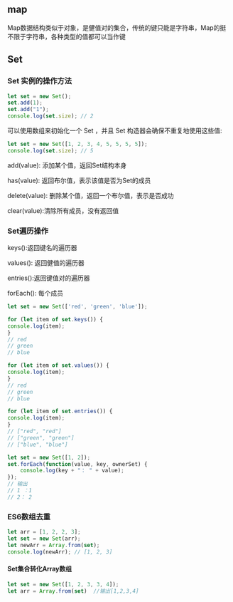 ## map

Map数据结构类似于对象，是健值对的集合，传统的键只能是字符串，Map的挺不限于字符串，各种类型的值都可以当作键

## Set

### Set 实例的操作方法

```js
let set = new Set();
set.add(1);
set.add("1");
console.log(set.size); // 2
```

可以使用数组来初始化一个 Set ，并且 Set 构造器会确保不重复地使用这些值:

```js
let set = new Set([1, 2, 3, 4, 5, 5, 5, 5]);
console.log(set.size); // 5
```

add(value): 添加某个值，返回Set结构本身

has(value): 返回布尔值，表示该值是否为Set的成员

delete(value): 删除某个值，返回一个布尔值，表示是否成功

clear(value):清除所有成员，没有返回值

### Set遍历操作

keys():返回键名的遍历器

values(): 返回健值的遍历器

entries():返回键值对的遍历器

forEach(): 每个成员

```js
let set = new Set(['red', 'green', 'blue']);

for (let item of set.keys()) {
console.log(item);
}
// red
// green
// blue

for (let item of set.values()) {
console.log(item);
}
// red
// green
// blue

for (let item of set.entries()) {
console.log(item);
}
// ["red", "red"]
// ["green", "green"]
// ["blue", "blue"]

let set = new Set([1, 2]);
set.forEach(function(value, key, ownerSet) {
    console.log(key + "： " + value);
});
// 输出
// 1 ：1
// 2： 2
```

### ES6数组去重

```js
let arr = [1, 2, 2, 3];
let set = new Set(arr);
let newArr = Array.from(set);
console.log(newArr); // [1, 2, 3]
```

#### Set集合转化Array数组

```js
let set = new Set([1, 2, 3, 3, 4]);
let arr = Array.from(set)  //输出[1,2,3,4]
```